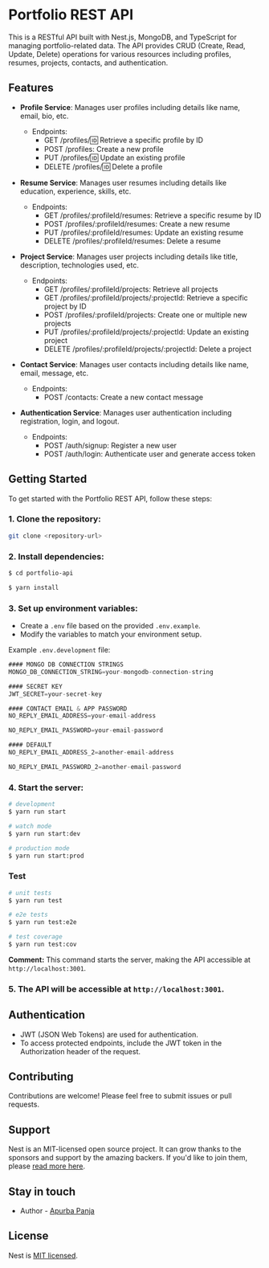 # Portfolio REST API

This is a RESTful API built with Nest.js, MongoDB, and TypeScript for managing portfolio-related data. The API provides CRUD (Create, Read, Update, Delete) operations for various resources including profiles, resumes, projects, contacts, and authentication.

## Features

- **Profile Service**: Manages user profiles including details like name, email, bio, etc.
  - Endpoints:
    - GET /profiles/:id: Retrieve a specific profile by ID
    - POST /profiles: Create a new profile
    - PUT /profiles/:id: Update an existing profile
    - DELETE /profiles/:id: Delete a profile

- **Resume Service**: Manages user resumes including details like education, experience, skills, etc.
  - Endpoints:
    - GET /profiles/:profileId/resumes: Retrieve a specific resume by ID
    - POST /profiles/:profileId/resumes: Create a new resume
    - PUT /profiles/:profileId/resumes: Update an existing resume
    - DELETE /profiles/:profileId/resumes: Delete a resume

- **Project Service**: Manages user projects including details like title, description, technologies used, etc.
  - Endpoints:
    - GET /profiles/:profileId/projects: Retrieve all projects
    - GET /profiles/:profileId/projects/:projectId: Retrieve a specific project by ID
    - POST /profiles/:profileId/projects: Create one or multiple new projects
    - PUT /profiles/:profileId/projects/:projectId: Update an existing project
    - DELETE /profiles/:profileId/projects/:projectId: Delete a project

- **Contact Service**: Manages user contacts including details like name, email, message, etc.
  - Endpoints:
    - POST /contacts: Create a new contact message

- **Authentication Service**: Manages user authentication including registration, login, and logout.
  - Endpoints:
    - POST /auth/signup: Register a new user
    - POST /auth/login: Authenticate user and generate access token

## Getting Started

To get started with the Portfolio REST API, follow these steps:

### 1. Clone the repository:

```bash
git clone <repository-url>
```

### 2. Install dependencies:

```bash
$ cd portfolio-api

$ yarn install
```

### 3. Set up environment variables:
- Create a `.env` file based on the provided `.env.example`.
- Modify the variables to match your environment setup.

Example `.env.development` file:

```javascript
#### MONGO DB CONNECTION STRINGS
MONGO_DB_CONNECTION_STRING=your-mongodb-connection-string

#### SECRET KEY
JWT_SECRET=your-secret-key

#### CONTACT EMAIL & APP PASSWORD
NO_REPLY_EMAIL_ADDRESS=your-email-address

NO_REPLY_EMAIL_PASSWORD=your-email-password

#### DEFAULT
NO_REPLY_EMAIL_ADDRESS_2=another-email-address

NO_REPLY_EMAIL_PASSWORD_2=another-email-password
```

### 4. Start the server:

```bash
# development
$ yarn run start

# watch mode
$ yarn run start:dev

# production mode
$ yarn run start:prod
```

### Test

```bash
# unit tests
$ yarn run test

# e2e tests
$ yarn run test:e2e

# test coverage
$ yarn run test:cov
```

**Comment:** This command starts the server, making the API accessible at `http://localhost:3001`.

### 5. The API will be accessible at `http://localhost:3001`.

## Authentication

- JWT (JSON Web Tokens) are used for authentication.
- To access protected endpoints, include the JWT token in the Authorization header of the request.

## Contributing

Contributions are welcome! Please feel free to submit issues or pull requests.

## Support

Nest is an MIT-licensed open source project. It can grow thanks to the sponsors and support by the amazing backers. If you'd like to join them, please [read more here](https://docs.nestjs.com/support).

## Stay in touch

- Author - [Apurba Panja](https://www.linkedin.com/in/iapurba/)

## License

Nest is [MIT licensed](LICENSE).
